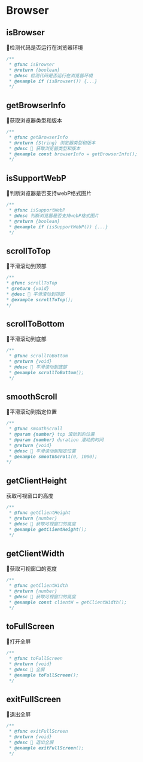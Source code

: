 # Browser
## isBrowser
🧿检测代码是否运行在浏览器环境
```typescript
/**
 * @func isBrowser
 * @return {boolean}
 * @desc 检测代码是否运行在浏览器环境
 * @example if (isBrowser()) {...}
 */
```
## getBrowserInfo
🧿获取浏览器类型和版本
```typescript
/**
 * @func getBrowserInfo
 * @return {String} 浏览器类型和版本
 * @desc 📝 获取浏览器类型和版本
 * @example const browserInfo = getBrowserInfo();
 */
```
## isSupportWebP
🧿判断浏览器是否支持webP格式图片
```typescript
/**
 * @func isSupportWebP
 * @desc 判断浏览器是否支持webP格式图片
 * @return {boolean}
 * @example if (isSupportWebP()) {...}
 */
```
## scrollToTop
🧿平滑滚动到顶部
```typescript
/**
* @func scrollToTop
* @return {void}
* @desc 📝 平滑滚动到顶部
* @example scrollToTop();
*/
```
## scrollToBottom
🧿平滑滚动到底部
```typescript
/**
 * @func scrollToBottom
 * @return {void}
 * @desc 📝 平滑滚动到底部
 * @example scrollToBottom();
 */
```
## smoothScroll
🧿平滑滚动到指定位置
```typescript
/**
 * @func smoothScroll
 * @param {number} top 滚动到的位置
 * @param {number} duration 滚动的时间
 * @return {void}
 * @desc 📝 平滑滚动到指定位置
 * @example smoothScroll(0, 1000);
*/
```
## getClientHeight
获取可视窗口的高度
```typescript
/**
 * @func getClientHeight
 * @return {number}
 * @desc 📝 获取可视窗口的高度
 * @example getClientHeight();
 */
```
## getClientWidth
🧿获取可视窗口的宽度
```typescript
/**
 * @func getClientWidth
 * @return {number}
 * @desc 📝 获取可视窗口的高度
 * @example const clientW = getClientWidth();
 */
```
## toFullScreen
🧿打开全屏
```typescript
/**
 * @func toFullScreen
 * @return {void}
 * @desc 📝 全屏
 * @example toFullScreen();
 */
```
## exitFullScreen
🧿退出全屏
```typescript
/**
 * @func exitFullScreen
 * @return {void}
 * @desc 📝 退出全屏
 * @example exitFullScreen();
 */
```